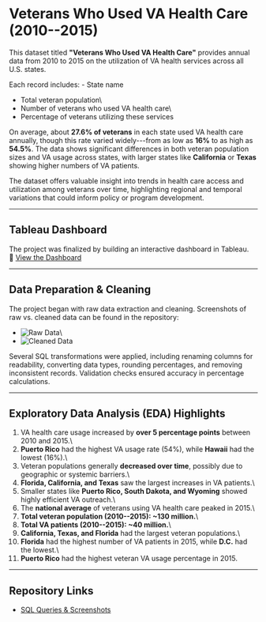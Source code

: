 # Veterans Who Used VA Health Care (2010--2015)

This dataset titled **"Veterans Who Used VA Health Care"** provides
annual data from 2010 to 2015 on the utilization of VA health services
across all U.S. states.

Each record includes: - State name
- Total veteran population\
- Number of veterans who used VA health care\
- Percentage of veterans utilizing these services

On average, about **27.6% of veterans** in each state used VA health
care annually, though this rate varied widely---from as low as **16%**
to as high as **54.5%**. The data shows significant differences in both
veteran population sizes and VA usage across states, with larger states
like **California** or **Texas** showing higher numbers of VA patients.

The dataset offers valuable insight into trends in health care access
and utilization among veterans over time, highlighting regional and
temporal variations that could inform policy or program development.

------------------------------------------------------------------------

## Tableau Dashboard

The project was finalized by building an interactive dashboard in
Tableau.\
🔗 [View the
Dashboard](https://public.tableau.com/app/profile/elliott.earley/viz/Veterans_Data_Project/Dashboard1)

------------------------------------------------------------------------

## Data Preparation & Cleaning

The project began with raw data extraction and cleaning. Screenshots of
raw vs. cleaned data can be found in the repository:

-   ![Raw
    Data](https://github.com/curlyeje/Elliott_Portfolio/blob/9b0a6767c32628a03dfaa4902811d72a69ea188b/Veterans%20Data%20SQL%20Project/Raw%20Data.png)\
-   ![Cleaned
    Data](https://github.com/curlyeje/Elliott_Portfolio/blob/3017d5c919a54fac20fcbc274e6fef5d448fff5a/Veterans%20Data%20SQL%20Project/Cleaned%20Data.png "fig:")

Several SQL transformations were applied, including renaming columns for
readability, converting data types, rounding percentages, and removing
inconsistent records. Validation checks ensured accuracy in percentage
calculations.

------------------------------------------------------------------------

## Exploratory Data Analysis (EDA) Highlights

1.  VA health care usage increased by **over 5 percentage points**
    between 2010 and 2015.\
2.  **Puerto Rico** had the highest VA usage rate (54%), while
    **Hawaii** had the lowest (16%).\
3.  Veteran populations generally **decreased over time**, possibly due
    to geographic or systemic barriers.\
4.  **Florida, California, and Texas** saw the largest increases in VA
    patients.\
5.  Smaller states like **Puerto Rico, South Dakota, and Wyoming**
    showed highly efficient VA outreach.\
6.  The **national average** of veterans using VA health care peaked in
    2015.\
7.  **Total veteran population (2010--2015): \~130 million.**\
8.  **Total VA patients (2010--2015): \~40 million.**\
9.  **California, Texas, and Florida** had the largest veteran
    populations.\
10. **Florida** had the highest number of VA patients in 2015, while
    **D.C.** had the lowest.\
11. **Puerto Rico** had the highest veteran VA usage percentage in 2015.

------------------------------------------------------------------------

## Repository Links

-   [SQL Queries &
    Screenshots](https://github.com/curlyeje/Elliott_Portfolio/tree/main/Veterans%20Data%20SQL%20Project)
